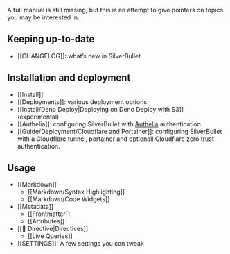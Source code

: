 A full manual is still missing, but this is an attempt to give pointers on topics you may be interested in.

## Keeping up-to-date
* [[CHANGELOG]]: what’s new in SilverBullet

## Installation and deployment
* [[Install]]
* [[Deployments]]: various deployment options
* [[Install/Deno Deploy|Deploying on Deno Deploy with S3]] (experimental)
* [[Authelia]]: configuring SilverBullet with [Authelia](https://www.authelia.com/) authentication.
* [[Guide/Deployment/Cloudflare and Portainer]]: configuring SilverBullet with a Cloudflare tunnel, portainer and optionall Cloudflare zero trust authentication.

## Usage
* [[Markdown]]
  * [[Markdown/Syntax Highlighting]]
  * [[Markdown/Code Widgets]]
* [[Metadata]]
  * [[Frontmatter]]
  * [[Attributes]]
* [[🔌 Directive|Directives]]
  * [[Live Queries]]
* [[SETTINGS]]: A few settings you can tweak
